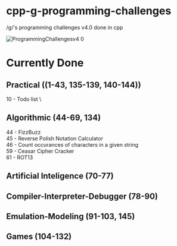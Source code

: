 # cpp-g-programming-challenges
/g/'s programming challenges v4.0 done in cpp

![ProgrammingChallengesv4 0](https://user-images.githubusercontent.com/94984473/162648371-42b3cd4d-3d64-4c5c-9523-930e86240695.png)

# Currently Done
## Practical ((1-43, 135-139, 140-144))
10 - Todo list \
## Algorithmic (44-69, 134)
44 - FizzBuzz \
45 - Reverse Polish Notation Calculator \
46 - Count occurances of characters in a given string \
59 - Ceasar Cipher Cracker \
61 - ROT13
## Artificial Inteligence (70-77)
## Compiler-Interpreter-Debugger (78-90)
## Emulation-Modeling (91-103, 145)
## Games (104-132)
